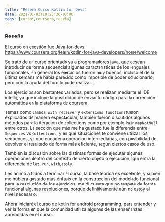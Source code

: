 ```yaml
---
title: "Reseña Curso Kotlin for Devs"
date: 2021-01-03T10:25:36-03:00
tags: [cursos,coursera,reseña]
---
```


### Reseña

   El curso en cuestión fue Java-for-devs <https://www.coursera.org/learn/kotlin-for-java-developers/home/welcome>

   Se trató de un curso orientado ya a programadores java, que desean introducir
   de forma secuencial algunas características de los lenguajes funcionales, en general
   los ejercicios fueron muy buenos, incluso el de la última semana me había parecido
   como imposible de poder solucionarlo; pero con la ayuda del foro lo pude realizar.

   Los ejercicios son bastantes variados, pero se realizan mediante el IDE intellij, ya 
   que incluye la posibilidad de enviar tu código para la corrección automática en la plataforma
   de coursera.

   Temas como `lambda with receiver` y `extensions functions`fueron explicados de manera
   espectacular, también fueron discutidos algunos métodos para la iteración de collections
   como por ejemplo `Pair` `mapNotNull` entre otros. La sección que más me ha gustado fue
   la diferencia entre `Sequences` vs `Collections`, y en qué situaciones te conviene
   utilizar los sequences, ya que encadena operacion intermediarias, con posibilidad de
   devolver el resultado de forma más eficiente, según ciertos casos de uso.

   También la discusión sobre las distintas formas de ejecutar algunas operaciones
   dentro del contexto de cierto objeto o ejecución,aquí entra la diferencia de `let`,
   `run`, `with`,`apply`.

   Les animo a todos a terminar el curso, la base teórica es excelente, y si bien
   me hubiera gustado más énfasis en la construcción del modelado funcional para la resolución
   de los ejercicios, me di cuenta que no respeté de forma funcional algunas resoluciones, 
   porque definitivamente aún no estoy al nivel necesario.

   Ahora iniciaré el curso de kotlin for android programming, para entender y ver la forma
   en que la comunidad utiliza algunas de las enseñanzas aprendidas en el curso.




   

   
